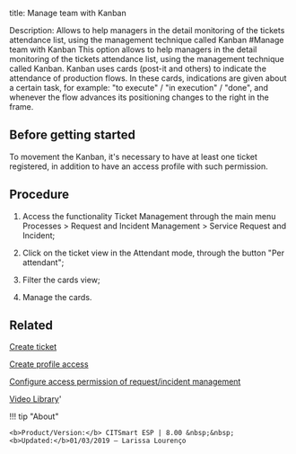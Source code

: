 title: Manage team with Kanban

Description: Allows to help managers in the detail monitoring of the tickets attendance list, using the management technique called Kanban
#Manage team with Kanban
This option allows to help managers in the detail monitoring of the tickets attendance list, using the management technique called Kanban. Kanban uses cards (post-it and others) to indicate the attendance of production flows.
In these cards, indications are given about a certain task, for example: "to execute" / "in execution" / "done", and whenever the flow advances its positioning changes to the right in the frame.

Before getting started
--------------------------

To movement the Kanban, it's necessary to have at least one ticket registered,
in addition to have an access profile with such permission.

Procedure
-------------

1.  Access the functionality Ticket Management through the main menu Processes
    \> Request and Incident Management \> Service Request and Incident;

2.  Click on the ticket view in the Attendant mode, through the button "Per attendant";

3.  Filter the cards view;

4.  Manage the cards.

Related
-----------

[Create ticket](/en-us/citsmart-esp-8/processes/tickets/use/create-ticket.html)

[Create profile access](/en-us/citsmart-esp-8/initial-settings/access-settings/profile/create-profile-access.html)

[Configure access permission of request/incident management](/en-us/citsmart-esp-8/processes/tickets/configuration/configure-access-permission-ticket.html)

<i class='fa fa-youtube-play  fa-2x' style='color:#97ce17;vertical-align: middle;'> </i> [Video Library](https://www.youtube.com/playlist?list=PLB5qK2uzf2RNrJnhiXj3dbmgsm9-quhfz)'

!!! tip "About"

    <b>Product/Version:</b> CITSmart ESP | 8.00 &nbsp;&nbsp;
    <b>Updated:</b>01/03/2019 – Larissa Lourenço
